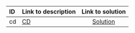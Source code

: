 | ID | Link to description | Link to solution |
|:---|:---|:---:|
| cd | [CD](https://open.kattis.com/problems/cd) | [Solution](https://github.com/versenyi98/leetcode-solutions/tree/main/solutions/CD)|
